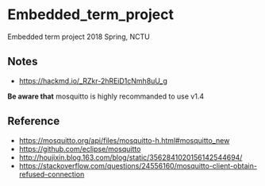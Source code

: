# Embedded_term_project
Embedded term project 2018 Spring, NCTU


## Notes
* https://hackmd.io/_RZkr-2hREiD1cNmh8uU_g

**Be aware that** mosquitto is highly recommanded to use v1.4

## Reference
* https://mosquitto.org/api/files/mosquitto-h.html#mosquitto_new
* https://github.com/eclipse/mosquitto
* http://houjixin.blog.163.com/blog/static/3562841020156142544694/
* https://stackoverflow.com/questions/24556160/mosquitto-client-obtain-refused-connection
